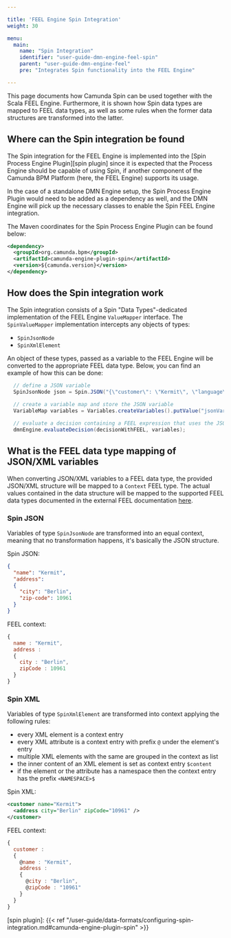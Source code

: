 ```yaml
---

title: 'FEEL Engine Spin Integration'
weight: 30

menu:
  main:
    name: "Spin Integration"
    identifier: "user-guide-dmn-engine-feel-spin"
    parent: "user-guide-dmn-engine-feel"
    pre: "Integrates Spin functionality into the FEEL Engine"

---
```


This page documents how Camunda Spin can be used together with the Scala FEEL Engine. Furthermore, 
it is shown how Spin data types are mapped to FEEL data types, as well as some rules when the 
former data structures are transformed into the latter.

## Where can the Spin integration be found

The Spin integration for the FEEL Engine is implemented into the 
[Spin Process Engine Plugin][spin plugin] since it is expected that the Process Engine should be 
capable of using Spin, if another component of the Camunda BPM Platform (here, the FEEL Engine) 
supports its usage. 

In the case of a standalone DMN Engine setup, the Spin Process Engine Plugin would need to be added 
as a dependency as well, and the DMN Engine will pick up the necessary classes to enable the Spin
FEEL Engine integration.

The Maven coordinates for the Spin Process Engine Plugin can be found below:

```xml
<dependency>
  <groupId>org.camunda.bpm</groupId>
  <artifactId>camunda-engine-plugin-spin</artifactId>
  <version>${camunda.version}</version>
</dependency>
```

## How does the Spin integration work

The Spin integration consists of a Spin "Data Types"-dedicated implementation of the FEEL Engine
`ValueMapper` interface. The `SpinValueMapper` implementation intercepts any objects of types:

* `SpinJsonNode`
* `SpinXmlElement`
 
An object of these types, passed as a variable to the FEEL Engine will be converted to the
appropriate FEEL data type. Below, you can find an example of how this can be done: 

```java
  // define a JSON variable
  SpinJsonNode json = Spin.JSON("{\"customer\": \"Kermit\", \"language\": \"en\"}");
  
  // create a variable map and store the JSON variable
  VariableMap variables = Variables.createVariables().putValue("jsonVariable", json);

  // evaluate a decision containing a FEEL expression that uses the JSON variable
  dmnEngine.evaluateDecision(decisionWithFEEL, variables);
```

## What is the FEEL data type mapping of JSON/XML variables

When converting JSON/XML variables to a FEEL data type, the provided JSON/XML structure will be
mapped to a `Context` FEEL type. The actual values contained in the data structure will be mapped
to the supported FEEL data types documented in the external FEEL documentation [here][type doc].

### Spin JSON

Variables of type `SpinJsonNode` are transformed into an equal context, meaning that no
transformation happens, it's basically the JSON structure. 

Spin JSON:

```json
{ 
  "name": "Kermit", 
  "address": 
  {
    "city": "Berlin", 
    "zip-code": 10961
  }
}
```

FEEL context:

```js
{ 
  name : "Kermit",
  address : 
  {
    city : "Berlin",
    zipCode : 10961
  }
}
```

### Spin XML

Variables of type `SpinXmlElement` are transformed into context applying the following rules:

* every XML element is a context entry
* every XML attribute is a context entry with prefix `@` under the element's entry
* multiple XML elements with the same are grouped in the context as list 
* the inner content of an XML element is set as context entry `$content`   
* if the element or the attribute has a namespace then the context entry has the prefix `<NAMESPACE>$`

Spin XML:

```xml
<customer name="Kermit">
  <address city="Berlin" zipCode="10961" />
</customer>
```

FEEL context:

```js
{ 
  customer : 
  {
    @name : "Kermit",
    address : 
    {
      @city : "Berlin",
      @zipCode : "10961"
    }
  }
}
```

 
[type doc]: https://camunda.github.io/feel-scala/1.11/feel-data-types
[spin plugin]: {{< ref "/user-guide/data-formats/configuring-spin-integration.md#camunda-engine-plugin-spin" >}}
